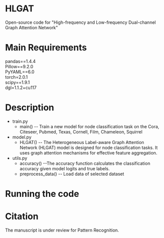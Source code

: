 # HLGAT
Open-source code for "High-frequency and Low-frequency Dual-channel Graph Attention Network"
# Main Requirements
pandas==1.4.4  
Pillow==9.2.0  
PyYAML==6.0  
torch=2.0.1  
scipy==1.9.1  
dgl=1.1.2+cu117  
# Description
+ train.py
  + main() -- Train a new model for node classification task on the Cora, Citeseer, Pubmed, Texas, Cornell, Film, Chameleon, Squirrel
+ model.py
  + HLGAT() -- The Heterogeneous Label-aware Graph Attention Network (HLGAT) model is designed for node classification tasks.
    It uses graph attention mechanisms for effective feature aggregation.
+ utils.py
  + accuracy() --The accuracy function calculates the classification accuracy given model logits and true labels.
  + preprocess_data() -- Load data of selected dataset
# Running the code

# Citation
The manuscript is under review for Pattern Recognition.
